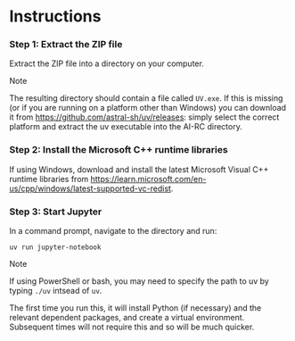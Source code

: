 
# Instructions


### Step 1: Extract the ZIP file

Extract the ZIP file into a directory on your computer.

> [!NOTE]  
> The resulting directory should contain a file called `UV.exe`. If this is missing (or if you are running on a platform other than Windows) you can download it from https://github.com/astral-sh/uv/releases: simply select the correct platform and extract the uv executable into the AI-RC directory.

### Step 2: Install the Microsoft C++ runtime libraries

If using Windows, download and install the latest Microsoft Visual C++ runtime libraries from https://learn.microsoft.com/en-us/cpp/windows/latest-supported-vc-redist.

### Step 3: Start Jupyter

In a command prompt, navigate to the directory and run:

```
uv run jupyter-notebook
```

> [!NOTE]  
> If using PowerShell or bash, you may need to specify the path to uv by typing `./uv` intsead of `uv`.

The first time you run this, it will install Python (if necessary) and the relevant dependent packages, and create a virtual environment. Subsequent times will not require this and so will be much quicker.
